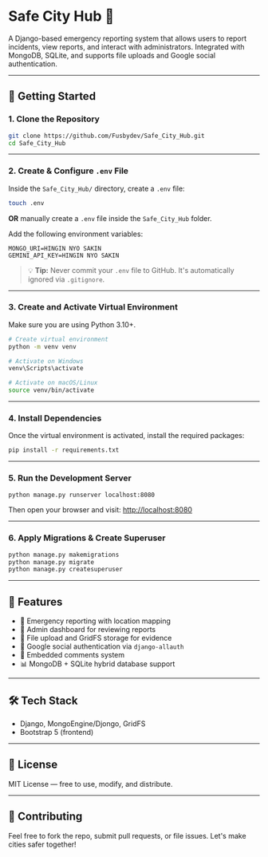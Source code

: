 # Safe City Hub 🚨

A Django-based emergency reporting system that allows users to report incidents, view reports, and interact with administrators. Integrated with MongoDB, SQLite, and supports file uploads and Google social authentication.

---

## 🚀 Getting Started

### 1. Clone the Repository

```bash
git clone https://github.com/Fusbydev/Safe_City_Hub.git
cd Safe_City_Hub
```

---

### 2. Create & Configure `.env` File

Inside the `Safe_City_Hub/` directory, create a `.env` file:

```bash
touch .env
```
**OR** manually create a `.env` file inside the `Safe_City_Hub` folder.

Add the following environment variables:

```
MONGO_URI=HINGIN NYO SAKIN
GEMINI_API_KEY=HINGIN NYO SAKIN
```

> 💡 **Tip:** Never commit your `.env` file to GitHub. It's automatically ignored via `.gitignore`.

---

### 3. Create and Activate Virtual Environment

Make sure you are using Python 3.10+.

```bash
# Create virtual environment
python -m venv venv

# Activate on Windows
venv\Scripts\activate

# Activate on macOS/Linux
source venv/bin/activate
```

---

### 4. Install Dependencies

Once the virtual environment is activated, install the required packages:

```bash
pip install -r requirements.txt
```

---

### 5. Run the Development Server

```bash
python manage.py runserver localhost:8080
```

Then open your browser and visit: [http://localhost:8080](http://localhost:8080)

---

### 6. Apply Migrations & Create Superuser

```bash
python manage.py makemigrations
python manage.py migrate
python manage.py createsuperuser
```

---

## 🧠 Features

- 📍 Emergency reporting with location mapping
- 🧾 Admin dashboard for reviewing reports
- 📸 File upload and GridFS storage for evidence
- 👤 Google social authentication via `django-allauth`
- 💬 Embedded comments system
- 📊 MongoDB + SQLite hybrid database support

---

## 🛠 Tech Stack

- Django, MongoEngine/Djongo, GridFS
- Bootstrap 5 (frontend)

---

## 📄 License

MIT License — free to use, modify, and distribute.

---

## 🤝 Contributing

Feel free to fork the repo, submit pull requests, or file issues. Let's make cities safer together!
